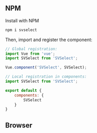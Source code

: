## NPM
Install with NPM
```sh
npm i svselect
```
Then, import and register the component:

```js
// Global registration:
import Vue from 'vue';
import SVSelect from 'SVSelect';

Vue.component('SVSelect', SVSelect);

// Local registration in components: 
import SVSelect from 'SVSelect';

export default {
    components: {
        SVSelect
    }
}
```

## Browser